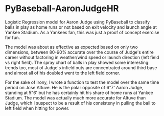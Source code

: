 # PyBaseball-AaronJudgeHR
Logistic Regression model for Aaron Judge using PyBaseball to classify balls in play as home runs or not based on exit velocity and launch angle at Yankee Stadium. As a Yankees fan, this was just a proof of concept exercise for fun. 

The model was about as effective as expected based on only two dimensions, between 80-90% accurate over the course of Judge's entire career without factoring in weather/wind speed or launch direction (left field vs right field). The spray chart of balls in play showed some interesting trends too, most of Judge's infield outs are concentrated around third base and almost all of his doubled went to the left field corner.

For the sake of irony, I wrote a function to test the model over the same time period on Jose Altuve. He is the polar opposite of 6"7' Aaron Judge, standing at 5"6' but he has certainly hit his share of home runs at Yankee Stadium. The model was actually much more accurate for Altuve than Judge, which I suspect to be a result of his consisteny in pulling the ball to left field when hitting for power.
